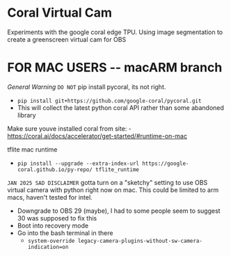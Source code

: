 # Coral Virtual Cam
 Experiments with the google coral edge TPU. Using image segmentation to create a greenscreen virtual cam for OBS

# FOR MAC USERS -- macARM branch 
*General Warning*
`DO NOT` pip install pycoral, its not right.
- `pip install git+https://github.com/google-coral/pycoral.git`
- This will collect the latest python coral API rather than some abandoned library


Make sure youve installed coral from site:
	- https://coral.ai/docs/accelerator/get-started/#runtime-on-mac


tflite mac runtime
- `pip install --upgrade --extra-index-url https://google-coral.github.io/py-repo/ tflite_runtime`

`JAN 2025 SAD DISCLAIMER`
gotta turn on a "sketchy" setting to use OBS virtual camera with python right now on mac. This could be limited to arm macs, haven't tested for intel. 

- Downgrade to OBS 29 (maybe), I had to some people seem to suggest 30 was supposed to fix this 
- Boot into recovery mode 
- Go into the bash terminal in there 
	- `system-override legacy-camera-plugins-without-sw-camera-indication=on`
